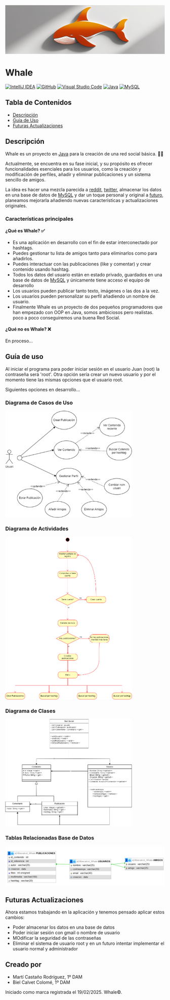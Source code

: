 <div>
  <img src="./images/background.jpg">
</div>

# Whale

[![IntelliJ IDEA](https://img.shields.io/badge/IntelliJIDEA-000000.svg?logo=intellij-idea&logoColor=white)](https://www.jetbrains.com/es-es/idea/)
[![GitHub](https://img.shields.io/badge/GitHub-%23121011.svg?logo=github&logoColor=white)](https://github.com/)
[![Visual Studio Code](https://custom-icon-badges.demolab.com/badge/Visual%20Studio%20Code-0078d7.svg?logo=vsc&logoColor=white)](https://code.visualstudio.com/)
[![Java](https://img.shields.io/badge/Java-%23ED8B00.svg?logo=openjdk&logoColor=white)](https://www.java.com/es/)
[![MySQL](https://img.shields.io/badge/MySQL-4479A1?logo=mysql&logoColor=fff)](https://www.mysql.com/)

## Tabla de Contenidos  
- [Descripción](#descripción)  
- [Guía de Uso](#guia-de-uso)  
- [Futuras Actualizaciones](#futuras-actualizaciones)  

## Descripción

Whale es un proyecto en [Java](https://www.java.com/es/) para la creación de una red social básica. 🐋🐋

Actualmente, se encuentra en su fase inicial, y su propósito es ofrecer funcionalidades esenciales para los usuarios, como la creación y modificación de perfiles, añadir y eliminar publicaciones y un sistema sencillo de amigos.

La idea es hacer una mezcla parecida a [reddit](https://www.reddit.com/?rdt=51627), [twitter](https://x.com/?lang=es), almacenar los datos en una base de datos de [MySQL](https://www.mysql.com/) y dar un toque personal y original
a [futuro](#futuras-actualizaciones), planeamos mejorarla añadiendo nuevas características y actualizaciones originales.

### Características principales

#### ¿Qué es Whale? ✅

- Es una aplicación en desarrollo con el fin de estar interconectado por hashtags.
- Puedes gestionar tu lista de amigos tanto para eliminarlos como para añadirlos.
- Puedes interactuar con las publicaciones (like y comentar) y crear contenido usando hashtag.
- Todos los datos del usuario están en estado privado, guardados en una base de datos de [MySQL](https://www.mysql.com/) y únicamente tiene acceso el equipo de desarrollo
- Los usuarios pueden publicar tanto texto, imágenes o las dos a la vez.
- Los usuarios pueden personalizar su perfil añadiendo un nombre de usuario.
- Finalmente Whale es un proyecto de dos pequeños programadores que han empezado con OOP en Java, somos ambiciosos pero realistas. poco a poco conseguiremos una buena Red Social.

#### ¿Qué no es Whale? ❌

En proceso...

## Guía de uso

Al iniciar el programa para poder iniciar sesión en el usuario Juan (root) la contraseña será 'root'. Otra opción sería crear un nuevo usuario y por el momento tiene las mismas opciones que el usuario root.

Siguientes opciones en desarrollo...

### Diagrama de Casos de Uso
<picture>
  <source srcset="./diag/png/cu.drawio.light.png" media="(prefers-color-scheme: light)">
  <source srcset="./diag/png/cu.drawio.black.png" media="(prefers-color-scheme: dark)">
  <img src="./diag/png/cu.drawio.light.png" alt="Imagen adaptable" width="400"/>
</picture>

### Diagrama de Actividades

<picture>
  <source srcset="./diag/png/da.drawio.light.png" media="(prefers-color-scheme: light)">
  <source srcset="./diag/png/da.drawio.black.png" media="(prefers-color-scheme: dark)">
  <img src="./diag/png/da.drawio.light.png" alt="Imagen adaptable" width="400"/>
</picture>

### Diagrama de Clases
<picture>
  <source srcset="./diag/png/dc.drawio.light.png" media="(prefers-color-scheme: light)">
  <source srcset="./diag/png/dc.drawio.black.png" media="(prefers-color-scheme: dark)">
  <img src="./diag/png/dc.drawio.light.png" alt="Imagen adaptable" width="400"/>
</picture>

### Tablas Relacionadas Base de Datos

<picture>
    <img src="./images/Tablas Relacionadas.png">
</picture>

## Futuras Actualizaciones

Ahora estamos trabajando en la aplicación y tenemos pensado aplicar estos cambios:

- Poder almacenar los datos en una base de datos
- Poder iniciar sesión con gmail o nombre de usuario
- MOdificar la seguridad de las contraseñas
- Eliminar el sistema de usuario root y en un futuro intentar implementar el usuario normal y administrador

## Creado por
- Martí Castaño Rodríguez, 1º DAM
- Biel Calvet Colomé, 1º DAM

Iniciado como marca registrada el 19/02/2025. Whale©.